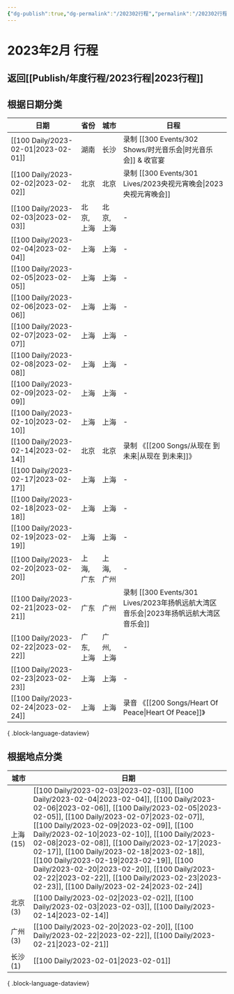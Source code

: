 ```yaml
---
{"dg-publish":true,"dg-permalink":"/202302行程","permalink":"/202302行程/","created":"2023-02-28T15:12:53.000+08:00","updated":"2023-09-01T00:31:28.628+08:00"}
---
```


# 2023年2月 行程

## 返回[[Publish/年度行程/2023行程\|2023行程]]

## 根据日期分类

| 日期                                      | 省份     | 城市     | 日程                      |
| --------------------------------------- | ------ | ------ | ----------------------- |
| [[100 Daily/2023-02-01\|2023-02-01]] | 湖南     | 长沙     | 录制 [[300 Events/302 Shows/时光音乐会\|时光音乐会]] & 收官宴      |
| [[100 Daily/2023-02-02\|2023-02-02]] | 北京     | 北京     | 录制 [[300 Events/301 Lives/2023央视元宵晚会\|2023央视元宵晚会]]       |
| [[100 Daily/2023-02-03\|2023-02-03]] | 北京, 上海 | 北京, 上海 | \-                      |
| [[100 Daily/2023-02-04\|2023-02-04]] | 上海     | 上海     | \-                      |
| [[100 Daily/2023-02-05\|2023-02-05]] | 上海     | 上海     | \-                      |
| [[100 Daily/2023-02-06\|2023-02-06]] | 上海     | 上海     | \-                      |
| [[100 Daily/2023-02-07\|2023-02-07]] | 上海     | 上海     | \-                      |
| [[100 Daily/2023-02-08\|2023-02-08]] | 上海     | 上海     | \-                      |
| [[100 Daily/2023-02-09\|2023-02-09]] | 上海     | 上海     | \-                      |
| [[100 Daily/2023-02-10\|2023-02-10]] | 上海     | 上海     | \-                      |
| [[100 Daily/2023-02-14\|2023-02-14]] | 北京     | 北京     | 录制 《[[200 Songs/从现在 到未来\|从现在 到未来]]》        |
| [[100 Daily/2023-02-17\|2023-02-17]] | 上海     | 上海     | \-                      |
| [[100 Daily/2023-02-18\|2023-02-18]] | 上海     | 上海     | \-                      |
| [[100 Daily/2023-02-19\|2023-02-19]] | 上海     | 上海     | \-                      |
| [[100 Daily/2023-02-20\|2023-02-20]] | 上海, 广东 | 上海, 广州 | \-                      |
| [[100 Daily/2023-02-21\|2023-02-21]] | 广东     | 广州     | 录制 [[300 Events/301 Lives/2023年扬帆远航大湾区音乐会\|2023年扬帆远航大湾区音乐会]]  |
| [[100 Daily/2023-02-22\|2023-02-22]] | 广东, 上海 | 广州, 上海 | \-                      |
| [[100 Daily/2023-02-23\|2023-02-23]] | 上海     | 上海     | \-                      |
| [[100 Daily/2023-02-24\|2023-02-24]] | 上海     | 上海     | 录音 《[[200 Songs/Heart Of Peace\|Heart Of Peace]]》 |

{ .block-language-dataview}


## 根据地点分类

| 城市      | 日期                                                                                                                                                                                                                                                                                                                                                                                                                                                                                                                                                                                                                                    |
| ------- | ------------------------------------------------------------------------------------------------------------------------------------------------------------------------------------------------------------------------------------------------------------------------------------------------------------------------------------------------------------------------------------------------------------------------------------------------------------------------------------------------------------------------------------------------------------------------------------------------------------------------------------- |
| 上海 (15) | [[100 Daily/2023-02-03\|2023-02-03]], [[100 Daily/2023-02-04\|2023-02-04]], [[100 Daily/2023-02-06\|2023-02-06]], [[100 Daily/2023-02-05\|2023-02-05]], [[100 Daily/2023-02-07\|2023-02-07]], [[100 Daily/2023-02-09\|2023-02-09]], [[100 Daily/2023-02-10\|2023-02-10]], [[100 Daily/2023-02-08\|2023-02-08]], [[100 Daily/2023-02-17\|2023-02-17]], [[100 Daily/2023-02-18\|2023-02-18]], [[100 Daily/2023-02-19\|2023-02-19]], [[100 Daily/2023-02-20\|2023-02-20]], [[100 Daily/2023-02-22\|2023-02-22]], [[100 Daily/2023-02-23\|2023-02-23]], [[100 Daily/2023-02-24\|2023-02-24]] |
| 北京 (3)  | [[100 Daily/2023-02-02\|2023-02-02]], [[100 Daily/2023-02-03\|2023-02-03]], [[100 Daily/2023-02-14\|2023-02-14]]                                                                                                                                                                                                                                                                                                                                                                                                                                                                                                             |
| 广州 (3)  | [[100 Daily/2023-02-20\|2023-02-20]], [[100 Daily/2023-02-22\|2023-02-22]], [[100 Daily/2023-02-21\|2023-02-21]]                                                                                                                                                                                                                                                                                                                                                                                                                                                                                                             |
| 长沙 (1)  | [[100 Daily/2023-02-01\|2023-02-01]]                                                                                                                                                                                                                                                                                                                                                                                                                                                                                                                                                                                               |

{ .block-language-dataview}
